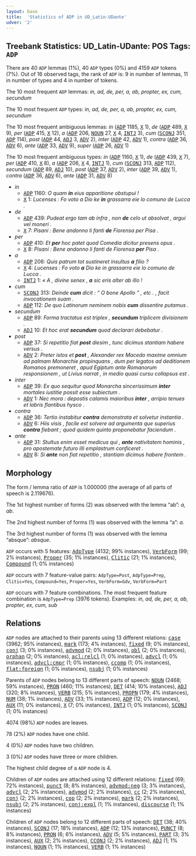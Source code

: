 ```yaml
---
layout: base
title:  'Statistics of ADP in UD_Latin-UDante'
udver: '2'
---
```


## Treebank Statistics: UD_Latin-UDante: POS Tags: `ADP`

There are 40 `ADP` lemmas (1%), 40 `ADP` types (0%) and 4159 `ADP` tokens (7%).
Out of 16 observed tags, the rank of `ADP` is: 9 in number of lemmas, 11 in number of types and 4 in number of tokens.

The 10 most frequent `ADP` lemmas: <em>in, ad, de, per, a, ab, propter, ex, cum, secundum</em>

The 10 most frequent `ADP` types:  <em>in, ad, de, per, a, ab, propter, ex, cum, secundum</em>

The 10 most frequent ambiguous lemmas: <em>in</em> (<tt><a href="la_udante-pos-ADP.html">ADP</a></tt> 1185, <tt><a href="la_udante-pos-X.html">X</a></tt> 1), <em>de</em> (<tt><a href="la_udante-pos-ADP.html">ADP</a></tt> 489, <tt><a href="la_udante-pos-X.html">X</a></tt> 9), <em>per</em> (<tt><a href="la_udante-pos-ADP.html">ADP</a></tt> 415, <tt><a href="la_udante-pos-X.html">X</a></tt> 12), <em>a</em> (<tt><a href="la_udante-pos-ADP.html">ADP</a></tt> 206, <tt><a href="la_udante-pos-NOUN.html">NOUN</a></tt> 27, <tt><a href="la_udante-pos-X.html">X</a></tt> 4, <tt><a href="la_udante-pos-INTJ.html">INTJ</a></tt> 3), <em>cum</em> (<tt><a href="la_udante-pos-SCONJ.html">SCONJ</a></tt> 351, <tt><a href="la_udante-pos-ADP.html">ADP</a></tt> 114), <em>post</em> (<tt><a href="la_udante-pos-ADP.html">ADP</a></tt> 44, <tt><a href="la_udante-pos-ADJ.html">ADJ</a></tt> 3, <tt><a href="la_udante-pos-ADV.html">ADV</a></tt> 2), <em>inter</em> (<tt><a href="la_udante-pos-ADP.html">ADP</a></tt> 42, <tt><a href="la_udante-pos-ADV.html">ADV</a></tt> 1), <em>contra</em> (<tt><a href="la_udante-pos-ADP.html">ADP</a></tt> 36, <tt><a href="la_udante-pos-ADV.html">ADV</a></tt> 6), <em>ante</em> (<tt><a href="la_udante-pos-ADP.html">ADP</a></tt> 33, <tt><a href="la_udante-pos-ADV.html">ADV</a></tt> 9), <em>super</em> (<tt><a href="la_udante-pos-ADP.html">ADP</a></tt> 26, <tt><a href="la_udante-pos-ADV.html">ADV</a></tt> 1)

The 10 most frequent ambiguous types:  <em>in</em> (<tt><a href="la_udante-pos-ADP.html">ADP</a></tt> 1160, <tt><a href="la_udante-pos-X.html">X</a></tt> 1), <em>de</em> (<tt><a href="la_udante-pos-ADP.html">ADP</a></tt> 439, <tt><a href="la_udante-pos-X.html">X</a></tt> 7), <em>per</em> (<tt><a href="la_udante-pos-ADP.html">ADP</a></tt> 410, <tt><a href="la_udante-pos-X.html">X</a></tt> 8), <em>a</em> (<tt><a href="la_udante-pos-ADP.html">ADP</a></tt> 206, <tt><a href="la_udante-pos-X.html">X</a></tt> 4, <tt><a href="la_udante-pos-INTJ.html">INTJ</a></tt> 1), <em>cum</em> (<tt><a href="la_udante-pos-SCONJ.html">SCONJ</a></tt> 313, <tt><a href="la_udante-pos-ADP.html">ADP</a></tt> 112), <em>secundum</em> (<tt><a href="la_udante-pos-ADP.html">ADP</a></tt> 89, <tt><a href="la_udante-pos-ADJ.html">ADJ</a></tt> 10), <em>post</em> (<tt><a href="la_udante-pos-ADP.html">ADP</a></tt> 37, <tt><a href="la_udante-pos-ADV.html">ADV</a></tt> 2), <em>inter</em> (<tt><a href="la_udante-pos-ADP.html">ADP</a></tt> 39, <tt><a href="la_udante-pos-ADV.html">ADV</a></tt> 1), <em>contra</em> (<tt><a href="la_udante-pos-ADP.html">ADP</a></tt> 36, <tt><a href="la_udante-pos-ADV.html">ADV</a></tt> 6), <em>ante</em> (<tt><a href="la_udante-pos-ADP.html">ADP</a></tt> 31, <tt><a href="la_udante-pos-ADV.html">ADV</a></tt> 8)


* <em>in</em>
  * <tt><a href="la_udante-pos-ADP.html">ADP</a></tt> 1160: <em>O quam <b>in</b> eius apparitione obstupui !</em>
  * <tt><a href="la_udante-pos-X.html">X</a></tt> 1: <em>Lucenses : Fo voto a Dio ke <b>in</b> grassarra eie lo comuno de Lucca .</em>
* <em>de</em>
  * <tt><a href="la_udante-pos-ADP.html">ADP</a></tt> 439: <em>Pudeat ergo tam ab infra , non <b>de</b> celo ut absolvat , argui vel moneri .</em>
  * <tt><a href="la_udante-pos-X.html">X</a></tt> 7: <em>Pisani : Bene andonno li fanti <b>de</b> Fiorensa per Pisa .</em>
* <em>per</em>
  * <tt><a href="la_udante-pos-ADP.html">ADP</a></tt> 410: <em>Et <b>per</b> hoc patet quod Comedia dicitur presens opus .</em>
  * <tt><a href="la_udante-pos-X.html">X</a></tt> 8: <em>Pisani : Bene andonno li fanti de Fiorensa <b>per</b> Pisa .</em>
* <em>a</em>
  * <tt><a href="la_udante-pos-ADP.html">ADP</a></tt> 206: <em>Quis patrum tot sustineret insultus <b>a</b> filio ?</em>
  * <tt><a href="la_udante-pos-X.html">X</a></tt> 4: <em>Lucenses : Fo voto <b>a</b> Dio ke in grassarra eie lo comuno de Lucca .</em>
  * <tt><a href="la_udante-pos-INTJ.html">INTJ</a></tt> 1: <em>« A , divine senex , <b>a</b> sic eris alter ab illo !</em>
* <em>cum</em>
  * <tt><a href="la_udante-pos-SCONJ.html">SCONJ</a></tt> 313: <em>Deinde <b>cum</b> dicit : “ O bone Apollo ” , etc . , facit invocationem suam .</em>
  * <tt><a href="la_udante-pos-ADP.html">ADP</a></tt> 112: <em>De quo Latinorum neminem nobis <b>cum</b> dissentire putamus .</em>
* <em>secundum</em>
  * <tt><a href="la_udante-pos-ADP.html">ADP</a></tt> 89: <em>Forma tractatus est triplex , <b>secundum</b> triplicem divisionem .</em>
  * <tt><a href="la_udante-pos-ADJ.html">ADJ</a></tt> 10: <em>Et hoc erat <b>secundum</b> quod declarari debebatur .</em>
* <em>post</em>
  * <tt><a href="la_udante-pos-ADP.html">ADP</a></tt> 37: <em>Si repetitio fiat <b>post</b> diesim , tunc dicimus stantiam habere versus .</em>
  * <tt><a href="la_udante-pos-ADV.html">ADV</a></tt> 2: <em>Preter istos et <b>post</b> , Alexander rex Macedo maxime omnium ad palmam Monarchie propinquans , dum per legatos ad deditionem Romanos premoneret , apud Egiptum ante Romanorum responsionem , ut Livius narrat , in medio quasi cursu collapsus est .</em>
* <em>inter</em>
  * <tt><a href="la_udante-pos-ADP.html">ADP</a></tt> 39: <em>Ex quo sequitur quod Monarcha sincerissimum <b>inter</b> mortales iustitie possit esse subiectum .</em>
  * <tt><a href="la_udante-pos-ADV.html">ADV</a></tt> 1: <em>Nec mora : depostis calamis maioribus <b>inter</b> , arripio tenues et labris flantibus hysco .</em>
* <em>contra</em>
  * <tt><a href="la_udante-pos-ADP.html">ADP</a></tt> 36: <em>Tertio instabitur <b>contra</b> demonstrata et solvetur instantia .</em>
  * <tt><a href="la_udante-pos-ADV.html">ADV</a></tt> 6: <em>Hiis visis , facile est solvere ad argumenta que superius <b>contra</b> fiebant ; quod quidem quinto proponebatur faciendum .</em>
* <em>ante</em>
  * <tt><a href="la_udante-pos-ADP.html">ADP</a></tt> 31: <em>Stultus enim esset medicus qui , <b>ante</b> nativitatem hominis , pro apostemate futuro illi emplastrum conficeret .</em>
  * <tt><a href="la_udante-pos-ADV.html">ADV</a></tt> 8: <em>Si <b>ante</b> non fiat repetitio , stantiam dicimus habere frontem .</em>

## Morphology

The form / lemma ratio of `ADP` is 1.000000 (the average of all parts of speech is 2.119676).

The 1st highest number of forms (2) was observed with the lemma “ab”: <em>a, ab</em>.

The 2nd highest number of forms (1) was observed with the lemma “a”: <em>a</em>.

The 3rd highest number of forms (1) was observed with the lemma “absque”: <em>absque</em>.

`ADP` occurs with 5 features: <tt><a href="la_udante-feat-AdpType.html">AdpType</a></tt> (4132; 99% instances), <tt><a href="la_udante-feat-VerbForm.html">VerbForm</a></tt> (99; 2% instances), <tt><a href="la_udante-feat-Proper.html">Proper</a></tt> (35; 1% instances), <tt><a href="la_udante-feat-Clitic.html">Clitic</a></tt> (21; 1% instances), <tt><a href="la_udante-feat-Compound.html">Compound</a></tt> (1; 0% instances)

`ADP` occurs with 7 feature-value pairs: `AdpType=Post`, `AdpType=Prep`, `Clitic=Yes`, `Compound=Yes`, `Proper=Yes`, `VerbForm=Gdv`, `VerbForm=Part`

`ADP` occurs with 7 feature combinations.
The most frequent feature combination is `AdpType=Prep` (3976 tokens).
Examples: <em>in, ad, de, per, a, ab, propter, ex, cum, sub</em>


## Relations

`ADP` nodes are attached to their parents using 13 different relations: <tt><a href="la_udante-dep-case.html">case</a></tt> (3962; 95% instances), <tt><a href="la_udante-dep-mark.html">mark</a></tt> (173; 4% instances), <tt><a href="la_udante-dep-fixed.html">fixed</a></tt> (9; 0% instances), <tt><a href="la_udante-dep-conj.html">conj</a></tt> (3; 0% instances), <tt><a href="la_udante-dep-advmod.html">advmod</a></tt> (2; 0% instances), <tt><a href="la_udante-dep-obl.html">obl</a></tt> (2; 0% instances), <tt><a href="la_udante-dep-orphan.html">orphan</a></tt> (2; 0% instances), <tt><a href="la_udante-dep-acl-relcl.html">acl:relcl</a></tt> (1; 0% instances), <tt><a href="la_udante-dep-advcl.html">advcl</a></tt> (1; 0% instances), <tt><a href="la_udante-dep-advcl-cmpr.html">advcl:cmpr</a></tt> (1; 0% instances), <tt><a href="la_udante-dep-ccomp.html">ccomp</a></tt> (1; 0% instances), <tt><a href="la_udante-dep-flat-foreign.html">flat:foreign</a></tt> (1; 0% instances), <tt><a href="la_udante-dep-nsubj.html">nsubj</a></tt> (1; 0% instances)

Parents of `ADP` nodes belong to 13 different parts of speech: <tt><a href="la_udante-pos-NOUN.html">NOUN</a></tt> (2468; 59% instances), <tt><a href="la_udante-pos-PRON.html">PRON</a></tt> (460; 11% instances), <tt><a href="la_udante-pos-DET.html">DET</a></tt> (414; 10% instances), <tt><a href="la_udante-pos-ADJ.html">ADJ</a></tt> (320; 8% instances), <tt><a href="la_udante-pos-VERB.html">VERB</a></tt> (215; 5% instances), <tt><a href="la_udante-pos-PROPN.html">PROPN</a></tt> (179; 4% instances), <tt><a href="la_udante-pos-NUM.html">NUM</a></tt> (38; 1% instances), <tt><a href="la_udante-pos-ADV.html">ADV</a></tt> (33; 1% instances), <tt><a href="la_udante-pos-ADP.html">ADP</a></tt> (12; 0% instances), <tt><a href="la_udante-pos-AUX.html">AUX</a></tt> (11; 0% instances), <tt><a href="la_udante-pos-X.html">X</a></tt> (7; 0% instances), <tt><a href="la_udante-pos-INTJ.html">INTJ</a></tt> (1; 0% instances), <tt><a href="la_udante-pos-SCONJ.html">SCONJ</a></tt> (1; 0% instances)

4074 (98%) `ADP` nodes are leaves.

78 (2%) `ADP` nodes have one child.

4 (0%) `ADP` nodes have two children.

3 (0%) `ADP` nodes have three or more children.

The highest child degree of a `ADP` node is 4.

Children of `ADP` nodes are attached using 12 different relations: <tt><a href="la_udante-dep-fixed.html">fixed</a></tt> (69; 72% instances), <tt><a href="la_udante-dep-punct.html">punct</a></tt> (8; 8% instances), <tt><a href="la_udante-dep-advmod-neg.html">advmod:neg</a></tt> (3; 3% instances), <tt><a href="la_udante-dep-advcl.html">advcl</a></tt> (2; 2% instances), <tt><a href="la_udante-dep-advmod.html">advmod</a></tt> (2; 2% instances), <tt><a href="la_udante-dep-cc.html">cc</a></tt> (2; 2% instances), <tt><a href="la_udante-dep-conj.html">conj</a></tt> (2; 2% instances), <tt><a href="la_udante-dep-cop.html">cop</a></tt> (2; 2% instances), <tt><a href="la_udante-dep-mark.html">mark</a></tt> (2; 2% instances), <tt><a href="la_udante-dep-nsubj.html">nsubj</a></tt> (2; 2% instances), <tt><a href="la_udante-dep-conj-expl.html">conj:expl</a></tt> (1; 1% instances), <tt><a href="la_udante-dep-discourse.html">discourse</a></tt> (1; 1% instances)

Children of `ADP` nodes belong to 12 different parts of speech: <tt><a href="la_udante-pos-DET.html">DET</a></tt> (38; 40% instances), <tt><a href="la_udante-pos-SCONJ.html">SCONJ</a></tt> (17; 18% instances), <tt><a href="la_udante-pos-ADP.html">ADP</a></tt> (12; 13% instances), <tt><a href="la_udante-pos-PUNCT.html">PUNCT</a></tt> (8; 8% instances), <tt><a href="la_udante-pos-PRON.html">PRON</a></tt> (6; 6% instances), <tt><a href="la_udante-pos-ADV.html">ADV</a></tt> (5; 5% instances), <tt><a href="la_udante-pos-PART.html">PART</a></tt> (3; 3% instances), <tt><a href="la_udante-pos-AUX.html">AUX</a></tt> (2; 2% instances), <tt><a href="la_udante-pos-CCONJ.html">CCONJ</a></tt> (2; 2% instances), <tt><a href="la_udante-pos-ADJ.html">ADJ</a></tt> (1; 1% instances), <tt><a href="la_udante-pos-NOUN.html">NOUN</a></tt> (1; 1% instances), <tt><a href="la_udante-pos-VERB.html">VERB</a></tt> (1; 1% instances)

